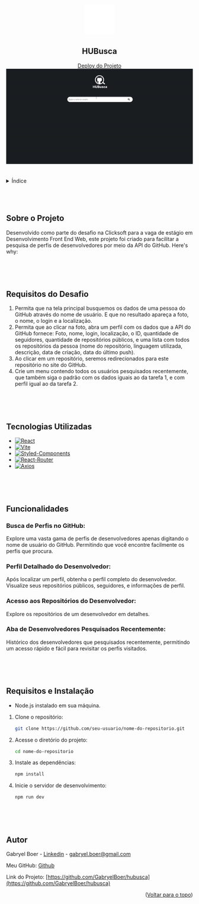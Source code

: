 <a name="readme-top"></a>

<br />
<div align="center">
  <a href="https://github.com/GabryelBoer/hubusca">
    <img src="./public/logo.png" alt="Logo" width="80" height="80">
  </a>

  <h2 align="center">HUBusca</h2>
  <a href="https://hubusca-mauve.vercel.app/">Deploy do Projeto</a>

  <img src="./public/project_video.gif" alt="gif">
    <br />
    <br />
    <br />
</div>

<details>
  <summary>Índice</summary>
  <ol>
    <li><a href="#about-the-project">Sobre o Projeto</a></li>
    <li><a href="#requests">Requisitos</a></li>
    <li><a href="#tech">Tecnologias Utilizadas</a></li>
    <li><a href="#func">Funcionalidades</a></li>
    <li><a href="#req">Requisitos</a></li>
    <li><a href="#autor">Autor</a></li>
  </ol>
</details>
<br />
<br />
<br />
<a name="about-the-project"></a>

## Sobre o Projeto

Desenvolvido como parte do desafio na Clicksoft para a vaga de estágio em Desenvolvimento Front End Web, este projeto foi criado para facilitar a pesquisa de perfis de desenvolvedores por meio da API do GitHub.
Here's why:

<br />
<br />
<br />
<a name="requests"></a>

## Requisitos do Desafio

1. Permita que na tela principal busquemos os dados de uma pessoa do GitHub através do nome de usuário. E que no resultado apareça a foto, o nome, o login e a localização.
2. Permita que ao clicar na foto, abra um perfil com os dados que a API do GitHub fornece: Foto, nome, login, localização, o ID, quantidade de seguidores, quantidade de repositórios públicos, e uma lista com todos os repositórios da pessoa (nome do repositório, linguagem utilizada, descrição, data de criação, data do último push).
3. Ao clicar em um repositório, seremos redirecionados para este repositório no site do GitHub.
4. Crie um menu contendo todos os usuários pesquisados recentemente, que também siga o padrão com os dados iguais ao da tarefa 1, e com perfil igual ao da tarefa 2.

<br />
<br />
<br />
<a name="tech"></a>

## Tecnologias Utilizadas

- [![React][React.js]][React-url]
- [![Vite][Vite]][Vite-url]
- [![Styled-Components][Styled-Components]][Styled-Components-url]
- [![React-Router][React-Router]][React-Router-url]
- [![Axios][Axios]][Axios-url]

<br />
<br />
<br />
<a name="func"></a>

## Funcionalidades

### Busca de Perfis no GitHub:

Explore uma vasta gama de perfis de desenvolvedores apenas digitando o nome de usuário do GitHub. Permitindo que você encontre facilmente os perfis que procura.

### Perfil Detalhado do Desenvolvedor:

Após localizar um perfil, obtenha o perfil completo do desenvolvedor. Visualize seus repositórios públicos, seguidores, e informações de perfil.

### Acesso aos Repositórios do Desenvolvedor:

Explore os repositórios de um desenvolvedor em detalhes.

### Aba de Desenvolvedores Pesquisados Recentemente:

Histórico dos desenvolvedores que pesquisados recentemente, permitindo um acesso rápido e fácil para revisitar os perfis visitados.

<br />
<br />
<br />
<a name="req"></a>

## Requisitos e Instalação

- Node.js instalado em sua máquina.

1. Clone o repositório:
   ```sh
   git clone https://github.com/seu-usuario/nome-do-repositorio.git
   ```
2. Acesse o diretório do projeto:
   ```sh
   cd nome-do-repositorio
   ```
3. Instale as dependências:
   ```sh
   npm install
   ```
4. Inicie o servidor de desenvolvimento:
   ```sh
   npm run dev
   ```

<br />
<br />
<br />
<a name="autor"></a>

## Autor

Gabryel Boer - [Linkedin](https://www.linkedin.com/in/gabryelboer/) - gabryel.boer@gmail.com

Meu GitHub: [Github](https://github.com/GabryelBoer)

Link do Projeto: [https://github.com/GabryelBoer/hubusca](https://github.com/GabryelBoer/hubusca)

<p align="right">(<a href="#readme-top">Voltar para o topo</a>)</p>

[React.js]: https://img.shields.io/badge/React-20232A?style=for-the-badge&logo=react&logoColor=61DAFB
[React-url]: https://reactjs.org/
[Styled-Components]: https://img.shields.io/badge/styled--components-DB7093?style=for-the-badge&logo=styled-components&logoColor=white
[Styled-Components-url]: https://styled-components.com
[Vite]: https://img.shields.io/badge/vite-%23646CFF.svg?style=for-the-badge&logo=vite&logoColor=white
[Vite-url]: https://vitejs.dev
[React-Router]: https://img.shields.io/badge/React_Router-CA4245?style=for-the-badge&logo=react-router&logoColor=white
[React-Router-url]: https://reactrouter.com/en/main
[Axios]: https://img.shields.io/badge/axios-671ddf?&style=for-the-badge&logo=axios&logoColor=white
[Axios-url]: https://axios-http.com/ptbr/docs/intro
